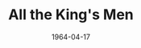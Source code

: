 ---
title: All the King's Men
date: 1964-04-17
closing_date: 1964-04-25
layout: productions
featured_image:
image_caption:
image_credit:
playbill:
Theatre: Theatre Jacksonville
Venue: Little Theatre
cast:
- Professor: Budd T. Porter
- Tiny Duffy: Marshall Grauer
- William Larsen: Randy Rushing
- Tom Stark: Thomas Keating
- Man: Charles Bartling
- Jack Burden: Jerry Allen
- Anne Stanton: Olivia Rusinek
- Lucy Stark: Mardie Kelly
- Dr. Adam Stanton: Roger Pugh
- Judge Irwin: Raymond Winstead
- Sugar Boy: Tim McManus
- Sadie Burke: Terry McIntyre
- Willie Stark: Harold Bergman
- Mother of Jack Burden: Rosalie Bergman
- Slade: Ernest Goldsmith
- Frey: Charles Bartling
- Crowd:
  - Bambi Bowen
  - Annette Grauer
  - Carolyn Lieder
  - John Skye
  - Ernest Goldsmith
crew:
- Director: George Ballis
- Technical Director: Chase Ambler
- Set Designer: Russell Hicken
- Stage Manager: Leni Bessett
- Lighting:
  - Chase Ambler
  - Peggy Miller
- Sound:
  - Madge Bruner
  - Roger Smith
- Costumes: Frank Ridge
- Properties:
  - Carolyn Lieder
  - Gladys Dale
  - Esther Barnes
  - Helen Cochran
  - Eula Walters
  - Beverly Fink
  - Ruth Glezen
  - Mary Holland
  - Del Kantor
  - Ed Poole
- Make-up:
  - Ellen Black
  - Marshall Grauer
  - Mardie Kelly
- Set Crew:
  - Ernie Cornelius
  - Galdys M. Dale
  - Peggy Miller
  - Ed Poole
  - Connie Ambler
  - Tim McManus
  - Ernest Goldsmith
  - Jill Bergman
  - John Skye
external_links:
---